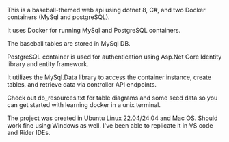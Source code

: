This is a baseball-themed web api using dotnet 8, C#, and two Docker containers (MySql and postgreSQL). 

It uses Docker for running MySql and PostgreSQL containers. 

The baseball tables are stored in MySql DB.

PostgreSQL container is used for authentication using Asp.Net Core Identity library and entity framework.


It utilizes the MySql.Data library to access the container instance, create tables, and retrieve data via controller API endpoints.

Check out db_resources.txt for table diagrams and some seed data so you can get started with learning docker in a unix terminal. 

The project was created in Ubuntu Linux 22.04/24.04 and Mac OS. Should work fine using Windows as well. I've been able to replicate it in VS code and Rider IDEs. 
